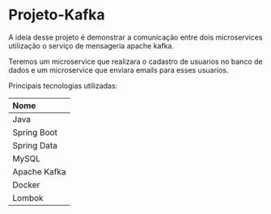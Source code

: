 # Projeto-Kafka

A ideia desse projeto é demonstrar a comunicação entre dois microservices utilização o serviço de mensageria apache kafka.

Teremos um microservice que realizara o cadastro de usuarios no banco de dados e um microservice que enviara emails para esses usuarios.

Principais tecnologias utilizadas:

| Nome            |
|:----------------|
| Java            |          
| Spring Boot     |
| Spring Data     | 
| MySQL           |
| Apache Kafka    |         
| Docker          |
| Lombok          |
